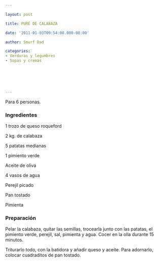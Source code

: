 ```yaml
---

layout: post

title: PURÉ DE CALABAZA

date: '2011-01-03T09:54:00.000-08:00'

author: Smurf Dad

categories:
- Verduras y legumbres
- Sopas y cremas






---
```


Para 6 personas.

<h3>Ingredientes</h3>

1 trozo de queso roqueford

2 kg. de calabaza

5 patatas medianas

1 pimiento verde

Aceite de oliva

4 vasos de agua

Perejil picado

Pan tostado

Pimienta

<h3>Preparación</h3>

Pelar la calabaza, quitar las semillas, trocearla junto con las patatas, el pimiento verde, perejil, sal, pimienta y agua. Cocer en la olla durante 15 minutos.

Triturarlo todo, con la batidora y añadir queso y aceite. Para adornarlo, colocar cuadraditos de pan tostado.